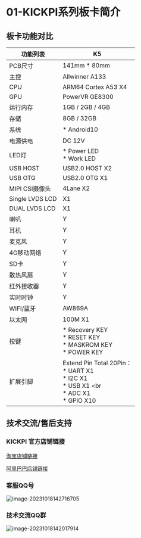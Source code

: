 # 01-KICKPI系列板卡简介





## 板卡功能对比

| 功能列表        | K5                                                           |
| --------------- | ------------------------------------------------------------ |
| PCB尺寸         | 141mm * 80mm                                                 |
| 主控            | Allwinner A133                                               |
| CPU             | ARM64 Cortex A53 X4                                          |
| GPU             | PowerVR GE8300                                               |
| 运行内存        | 1GB / 2GB / 4GB                                              |
| 存储            | 8GB / 32GB                                                   |
| 系统            | * Android10                                                  |
| 电源供电        | DC 12V                                                       |
| LED灯           | * Power LED <br />* Work LED                                 |
| USB HOST        | USB2.0 HOST X2                                               |
| USB OTG         | USB2.0 OTG X1                                                |
| MIPI CSI摄像头  | 4Lane X2                                                     |
| Single LVDS LCD | X1                                                           |
| DUAL LVDS LCD   | X1                                                           |
| 喇叭            | Y                                                            |
| 耳机            | Y                                                            |
| 麦克风          | Y                                                            |
| 4G移动网络      | Y                                                            |
| SD卡            | Y                                                            |
| 散热风扇        | Y                                                            |
| 红外接收器      | Y                                                            |
| 实时时钟        | Y                                                            |
| WIFI/蓝牙       | AW869A                                                       |
| 以太网          | 100M X1                                                      |
| 按键            | * Recovery KEY <br />* RESET KEY <br />* MASKROM KEY <br />* POWER KEY |
| 扩展引脚        | Extend Pin Total 20Pin： <br />* UART X1 <br />* I2C X1 <br />* USB X1 <br  <br />* ADC X1 <br />* GPIO X10 |



## 技术交流/售后支持

### KICKPI 官方店铺链接

[淘宝店铺链接](https://shop183733283.taobao.com/?spm=a230r.7195193.1997079397.2.10f76f498zHqMG)

[阿里巴巴店铺链接](https://shop122g2107958t7.1688.com/page/index.html?spm=0.0.wp_pc_common_header_companyName_undefined.0)



### 客服QQ号

![image-20231018142716705](http://tanzhtanzh.oss-cn-shenzhen.aliyuncs.com/img/image-20231018142716705.png)



### 技术交流QQ群

![image-20231018142017914](http://tanzhtanzh.oss-cn-shenzhen.aliyuncs.com/img/image-20231018142017914.png)

